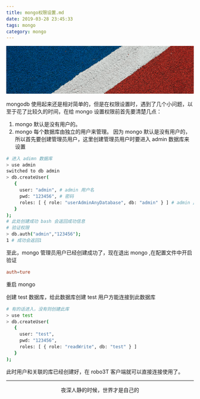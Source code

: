 ```yaml
---
title: mongo权限设置.md
date: 2019-03-28 23:45:33
tags: mongo
category: mongo
---
```


![](mongo权限设置/mongoPower.png)

mongodb 使用起来还是相对简单的，但是在权限设置时，遇到了几个小问题，以至于花了比较久的时间，在给 mongo 设置权限前首先要清楚几点：

<!-- more -->

1. mongo 默认是没有用户的。
2. mongo 每个数据库由独立的用户来管理。
因为 mongo 默认是没有用户的，所以首先要创建管理员用户，这里创建管理员用户时要进入 admin 数据库来设置


``` bash
# 进入 adimn 数据库
> use admin
switched to db admin
> db.createUser(
   {
     user: "admin", # admin 用户名
     pwd: "123456", # 密码
     roles: [ { role: "userAdminAnyDatabase", db: "admin" } ] # admin 此用户作用的目标数据库
   }
);
# 此处创建成功 bash 会返回成功信息
# 验证权限
> db.auth("admin","123456");
1 # 成功会返回1
```
至此，mongo 管理员用户已经创建成功了，现在退出 mongo ,在配置文件中开启验证

``` conf
auth=ture
```
重启 mongo

创建 test 数据库，给此数据库创建 test 用户方能连接到此数据库

``` bash
# 有的话进入，没有则创建此库
> use test
> db.createUser(
   {
     user: "test",
     pwd: "123456",
     roles: [ { role: "readWrite", db: "test" } ]
   }
);

```
此时用户和关联的库已经创建好，在 robo3T 客户端就可以直接连接使用了。

***

<center>夜深人静的时候，世界才是自己的</center>